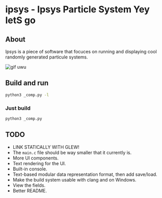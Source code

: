 
# ipsys - Ipsys Particle System Yey letS go

## About

Ipsys is a piece of software that focuces on running and displaying cool
randomly generated particule systems.

![gif uwu](pics/001.gif)

## Build and run

```sh
python3 _comp.py -l
```

### Just build

```sh
python3 _comp.py
```

## TODO

- LINK STATICALLY WITH GLEW!
- The `main.c` file should be way smaller that it currently is.
- More UI components.
- Text rendering for the UI.
- Built-in console.
- Text-based modular data representation format, then add save/load.
- Make the build system usable with clang and on Windows.
- View the fields.
- Better README.

